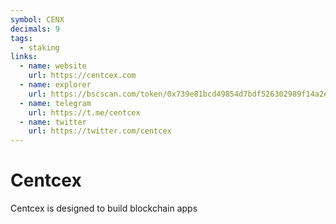 ```yaml
---
symbol: CENX
decimals: 9
tags:
  - staking
links:
  - name: website
    url: https://centcex.com
  - name: explorer
    url: https://bscscan.com/token/0x739e81bcd49854d7bdf526302989f14a2e7994b2
  - name: telegram
    url: https://t.me/centcex
  - name: twitter
    url: https://twitter.com/centcex
---
```


# Centcex

Centcex is designed to build blockchain apps
